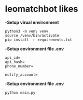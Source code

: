 # leomatchbot likes

-**Setup virual environment**
```
python3 -m venv venv
source /venv/bin/activate
pip install -r requirements.txt
```

-**Setup environment file .env**
```
api_id=
api_hash=
phone_number=

notify_account=
```

-**Setup environment file .env**
```
python main.py
```